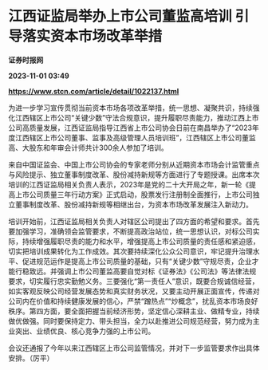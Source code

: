 # 江西证监局举办上市公司董监高培训 引导落实资本市场改革举措
**证券时报网**

**2023-11-01 03:49**

**https://www.stcn.com/article/detail/1022137.html**

为进一步学习宣传贯彻当前资本市场各项改革举措，统一思想、凝聚共识，持续强化江西辖区上市公司“关键少数”守法合规意识，提升履职尽责能力，推动江西上市公司高质量发展，江西证监局指导江西省上市公司协会日前在南昌举办了“2023年度江西辖区上市公司董事、监事及高级管理人员培训班”，江西辖区上市公司董监高、大股东和年审会计师共计300余人参加了培训。

来自中国证监会、中国上市公司协会的专家老师分别从近期资本市场会计监管重点与风险提示、独立董事制度改革、股份减持新规等方面进行了专题授课。出席本次培训的江西证监局相关负责人表示，2023年是党的二十大开局之年，新一轮《提高上市公司质量三年行动方案》正式启动，股票发行注册制全面推行，上市公司独立董事制度改革、股份减持新规等相继出台，为资本市场改革发展注入新动力。

培训开始前，江西证监局相关负责人对辖区公司提出了四方面的希望和要求。首先要加强学习，准确领会监管要求，不断提高政治站位，统一思想认识，对标公司实际，持续增强履职尽责的能力和水平，增强提高上市公司质量的责任感和紧迫感，切实把培训成果转化为工作成效。其次要持续深化公众公司意识，牢记提升治理水平、促进规范运作是提高上市公司质量的基础，只有“关键少数”守规尽责，企业才能行稳致远。并强调上市公司董监高要自觉对标《证券法》《公司法》等法律法规要求，切实履行忠实勤勉义务。三要强化“第一责任人”意识，既要合规诚信经营，如实客观反映公司经营发展态势和真实财务状况，又要主动开展正面宣传，传递对公司内在价值和持续健康发展的信心，严禁“蹭热点”“炒概念”，扰乱资本市场良好秩序。第四方面，要全面把握当前经济形势，坚定信心深耕主业、做精专业，持续做优做强。同时要保持定力、带头担当，全力以赴推进公司规范经营，努力成为主业突出、业绩优良、核心竞争力强的上市公司。

会议还通报了今年以来江西辖区上市公司监管情况，并对下一步监管要求作出具体安排。（厉平）